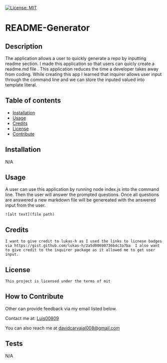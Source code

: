 [![License: MIT](https://img.shields.io/badge/License-MIT-yellow.svg)](https://opensource.org/licenses/MIT)
   # README-Generator

   ## Description
   
   The application allows a user to quickly generate a repo by inputting readme section. I made this application so that users can quicly create a readme.md file . This  application  reduces the time  a developer takes away from coding.  While creating this app I learned that inquirer allows user input through the command line and we can store the inputed valued into template literal.
   
   ## Table of contents
   
   - [Installation](#installation)
   - [Usage](#usage)
   - [Credits](#credits)
   - [License](#license)
   - [Contribute](#how-to-contribute)
   
   
   ## Installation
   N/A

   ## Usage
   
  A user can use this application by running node  index.js into the command line. Then the user will answer the  prompted questions. Once all questions are answered a new markdown file will be genereated with the answered input from the user.
   
  
   
    ![alt text](file path)
   
   ## Credits
   
    I want to give credit to lukas-h as I used the links to licnese badges  via https://gist.github.com/lukas-h/2a5d00690736b4c3a7ba  I also want to give credit to the inquirer package as it allowed me to get user input. 

   ## License 
   
    This project is licensed under the terms of mit

   
   ## How to Contribute
   Other can provide feedback via my email listed below. 
   
   Contact me at: [Luis00809](https://github.com/Luis00809)
   
   You can also reach me at davidcarvajal008@gmail.com
   
   ## Tests
   
   N/A